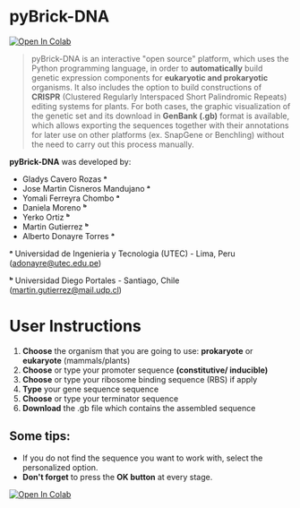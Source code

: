 # pyBrick-DNA

<a target="_blank" href="https://colab.research.google.com/github/gladyscavero/pyBrick-DNA">
  <img src="https://colab.research.google.com/assets/colab-badge.svg" alt="Open In Colab"/>
</a>

> pyBrick-DNA is an interactive "open source" platform, which uses the Python programming language, in order to **automatically** build genetic expression components for **eukaryotic and prokaryotic** organisms. It also includes the option to build constructions of **CRISPR** (Clustered Regularly Interspaced Short Palindromic Repeats) editing systems for plants. For both cases, the graphic visualization of the genetic set and its download in **GenBank (.gb)** format is available, which allows exporting the sequences together with their annotations for later use on other platforms (ex. SnapGene or Benchling) without the need to carry out this process manually.

**pyBrick-DNA** was developed by:



*   Gladys Cavero Rozas                **ᵃ**
*   Jose Martin Cisneros Mandujano **ᵃ**
*   Yomali Ferreyra Chombo **ᵃ**
*   Daniela Moreno **ᵇ**
*   Yerko Ortiz **ᵇ**
*   Martin Gutierrez **ᵇ**
*   Alberto Donayre Torres **ᵃ**


**ᵃ**     Universidad de Ingenieria y Tecnologia (UTEC) - Lima, Peru (adonayre@utec.edu.pe)

**ᵇ**     Universidad Diego Portales - Santiago, Chile (martin.gutierrez@mail.udp.cl)


# User Instructions

1. **Choose** the organism that you are going to use: **prokaryote** or **eukaryote** (mammals/plants)
2. **Choose** or type your promoter sequence **(constitutive/
inducible)**
3. **Choose** or type your ribosome binding sequence (RBS) if apply
4. **Type** your gene sequence sequence
5. **Choose** or type your terminator sequence
6. **Download** the .gb file which contains the assembled sequence

## Some tips:

- If you do not find the sequence you want to work with, select the personalized option.
- **Don't forget** to press the **OK button** at every stage.

<a target="_blank" href="https://colab.research.google.com/github/gladyscavero/pyBrick-DNA">
  <img src="https://colab.research.google.com/assets/colab-badge.svg" alt="Open In Colab"/>
</a>

